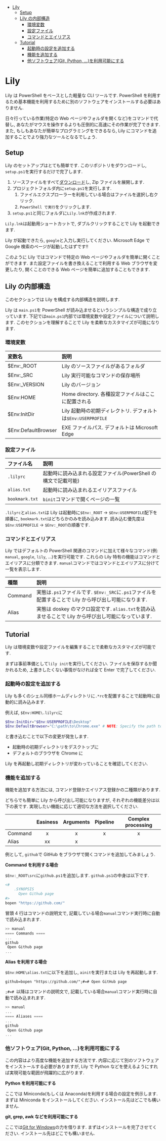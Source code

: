 - [Lily](#lily)
  - [Setup](#setup)
  - [Lily の内部構造](#lily-の内部構造)
    - [環境変数](#環境変数)
    - [設定ファイル](#設定ファイル)
    - [コマンドとエイリアス](#コマンドとエイリアス)
  - [Tutorial](#tutorial)
    - [起動時の設定を追加する](#起動時の設定を追加する)
    - [機能を追加する](#機能を追加する)
    - [他ソフトウェア(Git, Python, ...)を利用可能にする](#他ソフトウェアgit-python-を利用可能にする)

# Lily

Lily は PowerShell をベースとした軽量な CLI ツールです.
PowerShell を利用するため基本機能を利用するために別のソフトウェアをインストールする必要はありません.

日々行っている作業(特定の Web ページやフォルダを開くなど)をコマンドで代替し, あなたがマウスを操作するよりも圧倒的に高速にその作業が完了できます.
また, もしもあなたが簡単なプログラミングをできるなら, Lily にコマンドを追加することでより強力なツールとなるでしょう.

## Setup

Lily のセットアップはとても簡単です.
このリポジトリをダウンロードし, `setup.ps1`を実行するだけで完了します.

1. ソースファイルをすべて[ダウンロード](https://github.com/atsuyaide/lily/archive/refs/heads/main.zip)し, Zip ファイルを展開します.
2. プロジェクトフォルダ内に`setup.ps1`を実行します.
   1. ファイルエクスプローラーを利用している場合はファイルを選択し右クリック.
   2. `PowerShell で実行`をクリックします.
3. `setup.ps1`と同じフォルダに`Lily.lnk`が作成されます.

`Lily.lnk`は起動用ショートカットで, ダブルクリックすることで Lily を起動できます.

Lily が起動できたら, `google`と入力し実行してください.
Microsoft Edge で Google 検索のページが起動したはずです!!

このように Lily ではコマンドで特定の Web ページやフォルダを簡単に開くことができます.
また設定ファイルを書き換えることで利用する Web ブラウザを変更したり, 開くことのできる Web ページを簡単に追加することもできます.

## Lily の内部構造

このセクションでは Lily を構成する内部構造を説明します.

Lily は `main.ps1`を PowerShell が読み込ませるというシンプルな構造で成り立っています.
下記では`main.ps1`内部では環境変数や設定ファイルについて説明します.
このセクションを理解することで Lily を柔軟なカスタマイズが可能になります.

### 環境変数

| 変数名              | 説明                                                          |
| :------------------ | :------------------------------------------------------------ |
| $Env:\_ROOT         | Lily のソースファイルがあるフォルダ                           |
| $Env:\_SRC          | Lily 実行可能なコマンドの保存場所                             |
| $Env:\_VERSION      | Lily のバージョン                                             |
| $Env:HOME           | Home directory. 各種設定ファイルはここに配置される            |
| $Env:InitDir        | Lily 起動時の初期ディレクトリ. デフォルトは`$Env:USERPROFILE` |
| $Env:DefaultBrowser | EXE ファイルパス. デフォルトは Microsoft Edge                 |

### 設定ファイル

| ファイル名     | 説明                                                          |
| :------------- | :------------------------------------------------------------ |
| `.lilyrc`      | 起動時に読み込まれる設定ファイル(PowerShell の構文で記載可能) |
| `alias.txt`    | 起動時に読み込まれるエイリアスファイル                        |
| `bookmark.txt` | `binit`コマンドで開くページの一覧                             |

`.lilyrc`と`alias.txt`は Lily は起動時に`$Env:_ROOT` -> `$Env:USERPROFILE`配下を順番に, `bookmark.txt`はどちらかのみを読み込みます.
読み込む優先度は`$Env:USEPROFILE` -> `$Env:_ROOT`の順番です.

### コマンドとエイリアス

Lily ではデフォルトの PowerShell 関連のコマンドに加えて様々なコマンド(例: `manual`, `google`, `lily`, ...)を実行可能です.
これらの Lily 特有の機能はコマンドとエイリアスに分類できます.
`manual`コマンドではコマンドとエイリアスに分けて一覧を表示します.

| 種類    | 説明                                                                                                   |
| :------ | :----------------------------------------------------------------------------------------------------- |
| Command | 実態は`.ps1`ファイルです. `$Env:_SRC`に`.ps1`ファイルを配置することで Lily から呼び出し可能になります. |
| Alias   | 実態は doskey のマクロ設定です. `alias.txt`を読み込ませることで Lily から呼び出し可能になっています.   |

## Tutorial

Lily は環境変数や設定ファイルを編集することで柔軟なカスタマイズが可能です.

まずは事前準備として`lily init`を実行してください.
ファイルを保存するか聞かれるため, 上書きしたくない事情がなければ全て Enter で完了してください.

### 起動時の設定を追加する

Lily も多くのシェル同様ホームディレクトリに`.*rc`を配置することで起動時に自動的に読み込みます.

例えば, `$Env:HOME\.lilyrc`に

```PowerShell
$Env:InitDir="$Env:USERPROFILE\Desktop"
$Env:DefaultBrowser="C:\path\to\Chrome.exe" # NOTE: Specify the path to the Chrome.exe
```

と書き込むことで以下の変更が発生します.

- 起動時の初期ディレクトリをデスクトップに
- デフォルトのブラウザを Chrome に

Lily を再起動し初期ディレクトリが変わっていることを確認してください.

### 機能を追加する

機能を追加する方法には, コマンド登録かエイリアス登録かの二種類があります.

どちらでも簡単に Lily から呼び出し可能になりますが, それぞれの機能差分は以下の表です.
実現したい機能に応じて適切な方法を選択してください.

|         | Easiness | Arguments | Pipeline | Complex processing |
| :------ | :------: | :-------: | :------: | :----------------: |
| Command |    x     |     x     |    x     |         x          |
| Alias   |    xx    |     x     |          |                    |

例として, `github`で GitHub をブラウザで開くコマンドを追加してみましょう.

**Command を利用する場合**

`$Env:_ROOT\src`に`github.ps1`を追加します.
`github.ps1`の中身は以下です.

```PowerShell
<#
    .SYNOPSIS
      Open Github page
#>
bopen "https://github.com/"
```

冒頭 4 行はコマンドの説明文で, 記載している場合`manual`コマンド実行時に自動で読み込まれます.

```PowerShell
>> manual
==== Commands ====
...
github
 Open Github page
...
```

**Alias を利用する場合**

`$Env:HOME\alias.txt`に以下を追加し, `ainit`を実行または Lily を再起動します.

```text
github=bopen "https://github.com/";#=# Open GitHub page
```

`;#=# `以降はコマンドの説明文で, 記載している場合`manual`コマンド実行時に自動で読み込まれます.

```PowerShell
>> manual
...
==== Aliases ====
...
github
 Open Github page
...
```

### 他ソフトウェア(Git, Python, ...)を利用可能にする

この内容はより高度な機能を追加する方法です.
内容に応じて別のソフトウェアをインストールする必要がありますが, Lily で Python などを使えるようにすれば実現可能な範囲が飛躍的に広がります.

**Python を利用可能にする**

ここでは Miniconda(もしくは Anaconda)を利用する場合の設定を例示します.
まずは Miniconda をインストールしてください.
インストール先はどこでも構いません.

**git, grep, awk などを利用可能にする**

ここでは[Git for Windows](https://gitforwindows.org/)の力を借ります.
まずはインストールを完了させてください.
インストール先はどこでも構いません.
